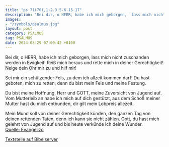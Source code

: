 ```yaml
---
title: "ps 71(70),1-2.3.5-6.15.17"
description: "Bei dir, o HERR, habe ich mich geborgen,  lass mich nicht zuschanden werden in Ewigkeit! Reiß mich heraus und rette mich in deiner Gerechtigkeit!  Neige dein Ohr mir zu und hilf mir!  Sei mir ein schützender Fels,  zu dem ich allzeit kommen darf!  Du hast geboten, mich zu ret...."
images:
- "/symbols/psalmus.jpg"
layout: post
category: PSALMUS
tag: PSALMUS
date: 2024-08-29 07:00:42 +0100
---
```

Bei dir, o HERR, habe ich mich geborgen, 
lass mich nicht zuschanden werden in Ewigkeit!
Reiß mich heraus und rette mich in deiner Gerechtigkeit! 
Neige dein Ohr mir zu und hilf mir!

Sei mir ein schützender Fels, 
zu dem ich allzeit kommen darf! 
Du hast geboten, mich zu retten, 
denn du bist mein Fels und meine Festung.<!--more-->

Du bist meine Hoffnung, Herr und GOTT, 
meine Zuversicht von Jugend auf.
Vom Mutterleib an habe ich mich auf dich gestützt, 
aus dem Schoß meiner Mutter hast du mich entbunden, 
dir gilt mein Lobpreis allezeit.

Mein Mund soll von deiner Gerechtigkeit künden, 
den ganzen Tag von deinen rettenden Taten, 
denn ich kann sie nicht zählen.
Gott, du hast mich gelehrt von Jugend auf 
und bis heute verkünde ich deine Wunder.<br>
[Quelle: Evangelizo](https://evangeliumtagfuertag.org/DE/gospel)

[Textstelle auf Bibelserver](https://www.bibleserver.com/EU/ps71(70),1-2.3.5-6.15.17)

